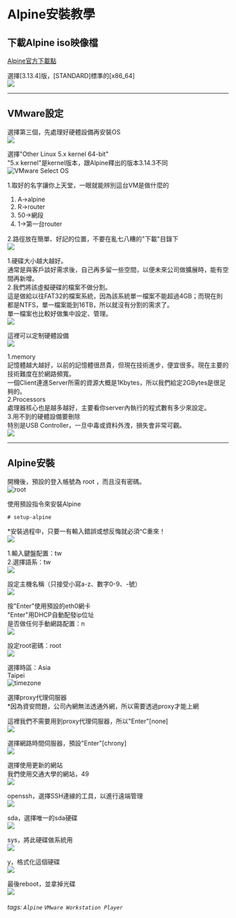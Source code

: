 # Alpine安裝教學
## 下載Alpine iso映像檔

[Alpine官方下載點](https://alpinelinux.org/downloads/)

選擇[3.13.4]版，[STANDARD]標準的[x86_64]  
![](https://i.imgur.com/g9uykHU.jpg)


---
## **VMware設定**
選擇第三個，先處理好硬體設備再安裝OS  
![](https://i.imgur.com/ely5WoB.png)

選擇"Other Linux 5.x kernel 64-bit"  
"5.x kernel"是kernel版本，跟Alpine釋出的版本3.14.3不同  
![VMware Select OS](https://i.imgur.com/Z74Kjgm.jpg)

1.取好的名字讓你上天堂，一眼就能辨別這台VM是做什麼的  
1. A->alpine  
2. R->router  
3. 50->網段  
4. 1->第一台router  

2.路徑放在簡單、好記的位置，不要在亂七八糟的"下載"目錄下  
![](https://i.imgur.com/7rn9dSx.png)

1.硬碟大小越大越好。  
通常是與客戶談好需求後，自己再多留一些空間，以便未來公司做擴展時，能有空間再新增。  
2.我們將該虛擬硬碟的檔案不做分割。  
這是做給以往FAT32的檔案系統，因為該系統單一檔案不能超過4GB；而現在則都是NTFS，單一檔案能到16TB，所以就沒有分割的需求了。  
單一檔案也比較好做集中設定、管理。  
![](https://i.imgur.com/ThO5vZi.png)

這裡可以定制硬體設備  
![](https://i.imgur.com/YF5UI5D.jpg)

1.memory  
記憶體越大越好，以前的記憶體很昂貴，但現在技術進步，便宜很多。現在主要的技術難度在於網路頻寬。  
一個Client連進Server所需的資源大概是1Kbytes，所以我們給定2GBytes是很足夠的。  
2.Processors  
處理器核心也是越多越好，主要看你server內執行的程式數有多少來設定。  
3.用不到的硬體設備要刪除  
特別是USB Controller，一旦中毒或資料外洩，損失會非常可觀。  
![](https://i.imgur.com/SZvk4Zg.jpg)


---
## **Alpine安裝**

開機後，預設的登入帳號為 root ，而且沒有密碼。  
![root](https://i.imgur.com/TVgwdT0.jpg)

使用預設指令來安裝Alpine  
```
# setup-alpine
```

*安裝過程中，只要一有輸入錯誤或想反悔就必須^C重來！  
![](https://i.imgur.com/6BWItv0.jpg)

1.輸入鍵盤配置：tw  
2.選擇語系：tw  
![](https://i.imgur.com/Z4b2g9n.jpg)

設定主機名稱（只接受小寫a-z、數字0-9、-號）  
![](https://i.imgur.com/k6VRlLD.jpg)

按"Enter"使用預設的eth0網卡  
"Enter"用DHCP自動配發ip位址  
是否做任何手動網路配置：n  
![](https://i.imgur.com/HNDvLW2.jpg)

設定root密碼：root  
![](https://i.imgur.com/7wVrYYv.png)

選擇時區：Asia  
Taipei  
![timezone](https://i.imgur.com/DoEuysh.jpg)

選擇proxy代理伺服器  
*因為資安問題，公司內網無法透通外網，所以需要透過proxy才能上網  

這裡我們不需要用到proxy代理伺服器，所以"Enter"[none]  
![](https://i.imgur.com/JOMmQfL.jpg)

選擇網路時間伺服器，預設"Enter"[chrony]  
![](https://i.imgur.com/7tvrtv3.jpg)

選擇使用更新的網站  
我們使用交通大學的網站，49  
![](https://i.imgur.com/CLcc7yZ.jpg)

openssh，選擇SSH連線的工具，以進行遠端管理  
![](https://i.imgur.com/YEOnp7H.png)

sda，選擇唯一的sda硬碟  
![](https://i.imgur.com/xOeg7x5.jpg)

sys，將此硬碟做系統用  
![](https://i.imgur.com/CpHdAr9.jpg)

y，格式化這個硬碟  
![](https://i.imgur.com/klvSOeL.jpg)

最後reboot，並拿掉光碟  
![](https://i.imgur.com/qtNfMLC.jpg)

###### tags: `Alpine` `VMware Workstation Player`